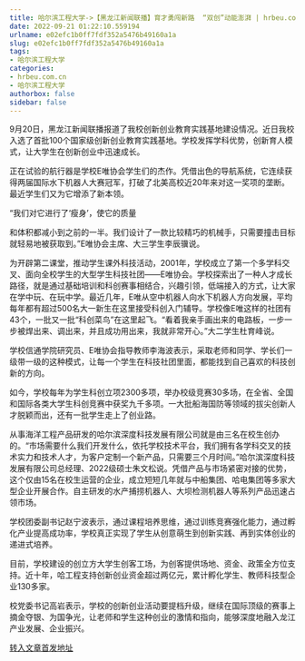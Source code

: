 ```yaml
---
title: 哈尔滨工程大学->【黑龙江新闻联播】育才勇闯新路  “双创”动能澎湃 | hrbeu.com.cn
date: 2022-09-21 01:22:10.559194
urlname: e02efc1b0ff7fdf352a5476b49160a1a
slug: e02efc1b0ff7fdf352a5476b49160a1a
tags: 
- 哈尔滨工程大学
categories:
- hrbeu.com.cn
- 哈尔滨工程大学
authorbox: false
sidebar: false
---
```

9月20日，黑龙江新闻联播报道了我校创新创业教育实践基地建设情况。近日我校入选了首批100个国家级创新创业教育实践基地。学校发挥学科优势，创新育人模式，让大学生在创新创业中迅速成长。

正在试验的航行器是学校E唯协会学生们的杰作。凭借出色的导航系统，它连续获得两届国际水下机器人大赛冠军，打破了北美高校近20年来对这一奖项的垄断。最近学生们又为它增添了新本领。

“我们对它进行了‘瘦身’，使它的质量
<!--more-->
和体积都减小到之前的一半。我们设计了一款比较精巧的机械手，只需要撞击目标就轻易地被获取到。”E唯协会主席、大三学生李辰骥说。

为开辟第二课堂，推动学生课外科技活动，2001年，学校成立了第一个多学科交叉、面向全校学生的大型学生科技社团——E唯协会。学校探索出了一种人才成长路径，就是通过基础培训和科创赛事相结合，兴趣引领，低端接入的方式，让大家在学中玩、在玩中学。最近几年，E唯从空中机器人向水下机器人方向发展，平均每年都有超过500名大一新生在这里接受科创入门辅导。学校像E唯这样的社团有43个，一批又一批“科创菜鸟”在这里起飞。“看着我亲手画出来的电路板，一步一步被焊出来、调出来，并且成功用出来，我就非常开心。”大二学生杜育峰说。

学校信通学院研究员、E唯协会指导教师李海波表示，采取老师和同学、学长们一级带一级的这种模式，让每一个学生在科技社团里面，都能找到自己喜欢的科技创新的方向。

如今，学校每年为学生科创立项2300多项，举办校级竞赛30多场，在全省、全国和国际各类大学生科创竞赛中获奖九千多项。一大批船海国防等领域的拔尖创新人才脱颖而出，还有一批学生走上了创业路。

从事海洋工程产品研发的哈尔滨深度科技发展有限公司就是由三名在校生创办的。“市场需要什么我们开发什么，依托学校技术平台，我们拥有各学科交叉的技术实力和技术人才，为客户定制一个新产品，只需要三个月时间。”哈尔滨深度科技发展有限公司总经理、2022级硕士朱文松说。凭借产品与市场紧密对接的优势，这个仅由15名在校生运营的企业，成立短短几年就与中船集团、哈电集团等多家大型企业开展合作。自主研发的水产捕捞机器人、大坝检测机器人等系列产品迅速占领市场。

学校团委副书记赵宁波表示，通过课程培养思维，通过训练竞赛强化能力，通过孵化产业提高成功率，学校真正实现了学生从创意萌生到创新实践、再到实体创业的递进式培养。

目前，学校建设的创立方大学生创客工场，为创客提供场地、资金、政策全方位支持。近十年，哈工程支持创新创业资金超过两亿元，累计孵化学生、教师科技型企业130多家。

校党委书记高岩表示，学校的创新创业活动要提档升级，继续在国际顶级的赛事上摘金夺银、为国争光，让老师和学生这种创业的激情和指向，能够深度地融入龙江产业发展、企业振兴。



[转入文章首发地址](http://gongxue.cn/info/1017/72989.htm)